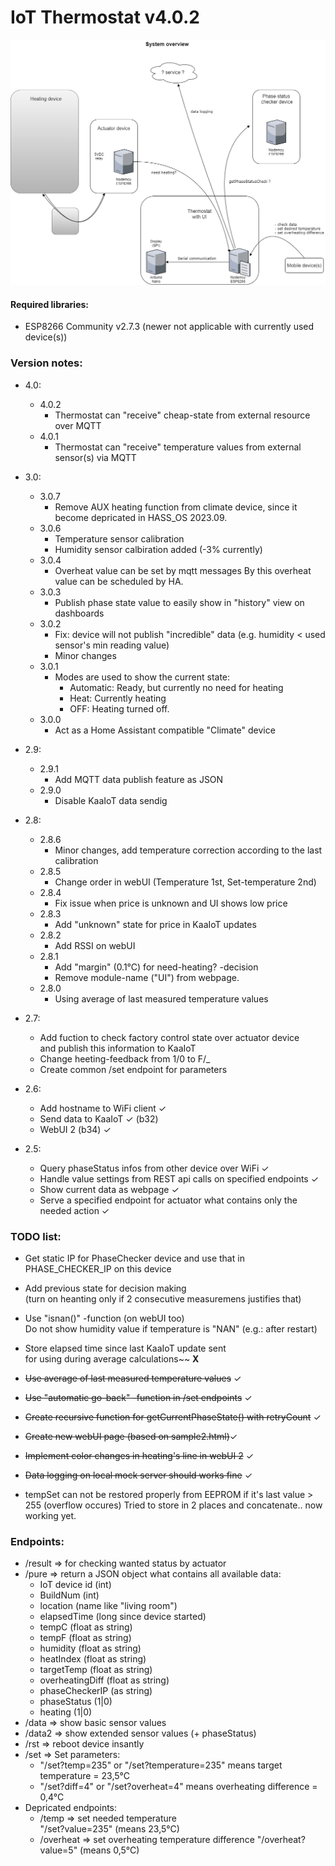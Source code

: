 # IoT Thermostat v4.0.2

![image](https://raw.githubusercontent.com/bbkbarbar/IoT-thermostat_Project/main/IoT_Thermostat_v2.png)

#### Required libraries:
 - ESP8266 Community v2.7.3 (newer not applicable with currently used device(s))

### Version notes:
- 4.0:
   - 4.0.2
     - Thermostat can "receive" cheap-state from external resource over MQTT
   - 4.0.1
     - Thermostat can "receive" temperature values from external sensor(s) via MQTT
- 3.0:
   - 3.0.7
     - Remove AUX heating function from climate device, since it become depricated in HASS_OS 2023.09. 
   - 3.0.6
     - Temperature sensor calibration
     - Humidity sensor calbiration added (-3% currently)
   - 3.0.4
     - Overheat value can be set by mqtt messages 
       By this overheat value can be scheduled by HA.
   - 3.0.3
     - Publish phase state value to easily show in "history" view on dashboards
   - 3.0.2
     - Fix: device will not publish "incredible" data (e.g. humidity < used sensor's min reading value) 
     - Minor changes
   - 3.0.1
     - Modes are used to show the current state:
       - Automatic: Ready, but currently no need for heating
       - Heat: Currently heating
       - OFF: Heating turned off.
   - 3.0.0
     - Act as a Home Assistant compatible "Climate" device

- 2.9:
   - 2.9.1
     - Add MQTT data publish feature as JSON
   - 2.9.0
     - Disable KaaIoT data sendig


- 2.8:
   - 2.8.6
     - Minor changes, add temperature correction according to the last calibration
   - 2.8.5
     - Change order in webUI (Temperature 1st, Set-temperature 2nd)
   - 2.8.4
     - Fix issue when price is unknown and UI shows low price
   - 2.8.3
     - Add "unknown" state for price in KaaIoT updates
   - 2.8.2
     - Add RSSI on webUI
   - 2.8.1
     - Add "margin" (0.1°C) for need-heating? -decision
     - Remove module-name ("UI") from webpage.   
   - 2.8.0
     - Using average of last measured temperature values
- 2.7:
   - Add fuction to check factory control state over actuator device <br>
     and publish this information to KaaIoT
   - Change heeting-feedback from 1/0 to F/_
   - Create common /set endpoint for parameters
- 2.6:
   - Add hostname to WiFi client ✓
   - Send data to KaaIoT ✓ (b32)
   - WebUI 2 (b34) ✓
- 2.5:
   - Query phaseStatus infos from other device over WiFi ✓
   - Handle value settings from REST api calls on specified endpoints ✓
   - Show current data as webpage ✓
   - Serve a specified endpoint for actuator what contains only the needed action ✓



### TODO list:
   - Get static IP for PhaseChecker device and use that in PHASE_CHECKER_IP on this device
   - Add previous state for decision making <br>
     (turn on heanting only if 2 consecutive measuremens justifies that)

   - Use "isnan()" -function (on webUI too)<br>
     Do not show humidity value if temperature is "NAN" (e.g.: after restart)
   - Store elapsed time since last KaaIoT update sent <br>
     for using during average calculations~~ <b>X</b>
   - ~~Use average of last measured temperature values~~ ✓
   - ~~Use "automatic go-back" -function in /set endpoints~~ ✓
   - ~~Create recursive function for getCurrentPhaseState() with retryCount~~ ✓
   - ~~Create new webUI page (based on sample2.html)~~✓
   - ~~Implement color changes in heating's line in webUI 2~~ ✓
   - ~~Data logging on local mock server should works fine~~ ✓
   - tempSet can not be restored properly from EEPROM if it's last value > 255
      (overflow occures)
    Tried to store in 2 places and concatenate.. now working yet.

### Endpoints:
- /result => for checking wanted status by actuator
- /pure => return a JSON object what contains all available data:
   - IoT device id (int)
   - BuildNum (int)
   - location (name like "living room")
   - elapsedTime (long since device started)
   - tempC (float as string)
   - tempF (float as string)
   - humidity (float as string)
   - heatIndex (float as string)
   - targetTemp (float as string)
   - overheatingDiff (float as string)
   - phaseCheckerIP (as string)
   - phaseStatus (1|0)
   - heating (1|0)
- /data => show basic sensor values
- /data2 => show extended sensor values (+ phaseStatus)
- /rst => reboot device insantly
- /set => Set parameters:<br>
  - "/set?temp=235" or "/set?temperature=235" means target temperature = 23,5°C
  - "/set?diff=4" or "/set?overheat=4" means overheating difference = 0,4°C<br>
- Depricated endpoints:
  - /temp => set needed temperature<br>
   "/set?value=235" (means 23,5°C)
  - /overheat => set overheating temperature difference
   "/overheat?value=5" (means 0,5°C)
